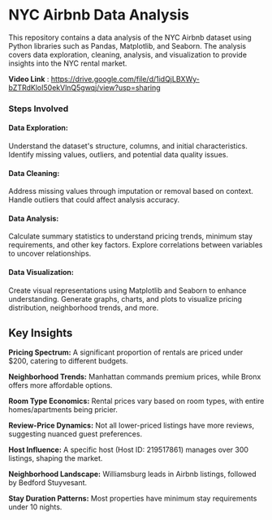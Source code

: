 # NYC Airbnb Data Analysis
This repository contains a data analysis of the NYC Airbnb dataset using Python libraries such as Pandas, Matplotlib, and Seaborn. The analysis covers data exploration, cleaning, analysis, and visualization to provide insights into the NYC rental market.

**Video Link** : https://drive.google.com/file/d/1idQjLBXWy-bZTRdKloI50ekVlnQ5gwqj/view?usp=sharing

### Steps Involved
#### Data Exploration:
Understand the dataset's structure, columns, and initial characteristics.
Identify missing values, outliers, and potential data quality issues.
#### Data Cleaning:
Address missing values through imputation or removal based on context.
Handle outliers that could affect analysis accuracy.
#### Data Analysis:
Calculate summary statistics to understand pricing trends, minimum stay requirements, and other key factors.
Explore correlations between variables to uncover relationships.
#### Data Visualization:
Create visual representations using Matplotlib and Seaborn to enhance understanding.
Generate graphs, charts, and plots to visualize pricing distribution, neighborhood trends, and more.

## Key Insights
**Pricing Spectrum:** A significant proportion of rentals are priced under $200, catering to different budgets.

**Neighborhood Trends:** Manhattan commands premium prices, while Bronx offers more affordable options.

**Room Type Economics:** Rental prices vary based on room types, with entire homes/apartments being pricier.

**Review-Price Dynamics:** Not all lower-priced listings have more reviews, suggesting nuanced guest preferences.

**Host Influence:** A specific host (Host ID: 219517861) manages over 300 listings, shaping the market.

**Neighborhood Landscape:** Williamsburg leads in Airbnb listings, followed by Bedford Stuyvesant.

**Stay Duration Patterns:** Most properties have minimum stay requirements under 10 nights.
